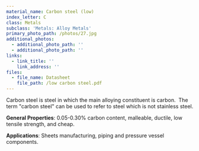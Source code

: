 ```yaml
---
material_name: Carbon steel (low)
index_letter: C
class: Metals
subclass: 'Metals: Alloy Metals'
primary_photo_path: /photos/27.jpg
additional_photos:
  - additional_photo_path: ''
  - additional_photo_path: ''
links:
  - link_title: ''
    link_address: ''
files:
  - file_name: Datasheet
    file_path: /low carbon steel.pdf
---
```


Carbon steel is steel in which the main alloying constituent is carbon. &nbsp;The term "carbon steel" can be used to refer to steel which is not stainless steel.

**General Properties**: 0.05-0.30% carbon content, malleable, ductile, low tensile strength, and cheap.

**Applications**: Sheets manufacturing, piping and pressure vessel components.&nbsp;